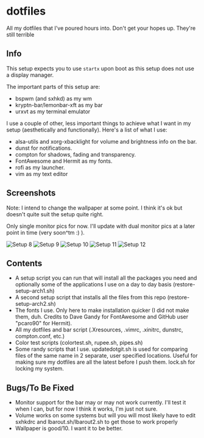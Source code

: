 # dotfiles
All my dotfiles that I've poured hours into. Don't get your hopes up. They're still terrible

## Info
This setup expects you to use ```startx``` upon boot as this setup does not use a display manager.

The important parts of this setup are:
* bspwm (and sxhkd) as my wm
* kryptn-bar/lemonbar-xft as my bar
* urxvt as my terminal emulator

I use a couple of other, less important things to achieve what I want in my setup (aesthetically and functionally). Here's a list of what I use:
* alsa-utils and xorg-xbacklight for volume and brightness info on the bar.
* dunst for notifications.
* compton for shadows, fading and transparency.
* FontAwesome and Hermit as my fonts.
* rofi as my launcher.
* vim as my text editor

## Screenshots
Note: I intend to change the wallpaper at some point. I think it's ok but doesn't quite suit the setup quite right.

Only single monitor pics for now. I'll update with dual monitor pics at a later point in time (very soon^tm :) ).

![Setup 8](https://u.teknik.io/mVheP.png)
![Setup 9](https://u.teknik.io/N5bll.png)
![Setup 10](https://u.teknik.io/Skyoz.png)
![Setup 11](https://u.teknik.io/hwNVv.png)
![Setup 12](https://u.teknik.io/cxzqn.png)

## Contents
* A setup script you can run that will install all the packages you need and optionally some of the applications I use on a day to day basis (restore-setup-arch1.sh)
* A second setup script that installs all the files from this repo (restore-setup-arch2.sh)
* The fonts I use. Only here to make installation quicker (I did not make them, duh. Credits to Dave Gandy for FontAwesome and GitHub user "pcaro90" for Hermit).
* All my dotfiles and bar script (.Xresources, .vimrc, .xinitrc, dunstrc, compton.conf, etc.)
* Color test scripts (colortest.sh, rupee.sh, pipes.sh)
* Some randy scripts that I use. updatedotgit.sh is used for comparing files of the same name in 2 separate, user specified locations. Useful for making sure my dotfiles are all the latest before I push them. lock.sh for locking my system.

## Bugs/To Be Fixed
* Monitor support for the bar may or may not work currently. I'll test it when I can, but for now I think it works, I'm just not sure.
* Volume works on some systems but will you will most likely have to edit sxhkdrc and lbarout.sh/lbarout2.sh to get those to work properly
* Wallpaper is good/10. I want it to be better.
